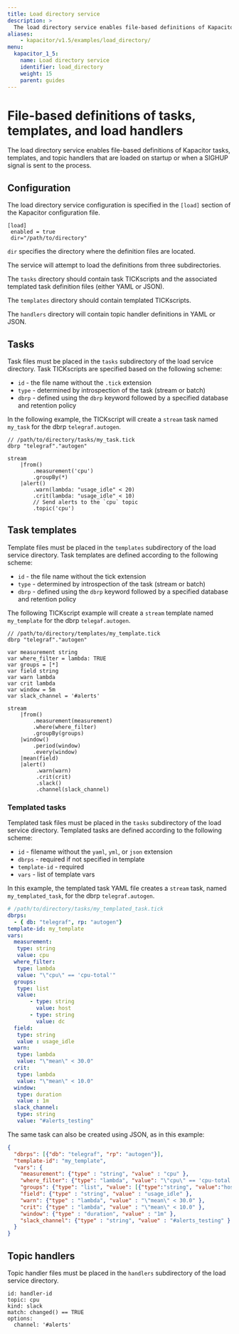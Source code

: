```yaml
---
title: Load directory service
description: >
  The load directory service enables file-based definitions of Kapacitor tasks, templates, and topic handlers that are loaded on startup or when a SIGHUP signal is sent to the process.
aliases:
    - kapacitor/v1.5/examples/load_directory/
menu:
  kapacitor_1_5:
    name: Load directory service
    identifier: load_directory
    weight: 15
    parent: guides
---
```


# File-based definitions of tasks, templates, and load handlers

The load directory service enables file-based definitions of Kapacitor tasks, templates, and topic handlers that are loaded on startup or when a SIGHUP signal is sent to the process.

## Configuration
The load directory service configuration is specified in the `[load]` section of the Kapacitor configuration file.

```
[load]
 enabled = true
 dir="/path/to/directory"
```

`dir` specifies the directory where the definition files are located.

The service will attempt to load the definitions from three subdirectories.

The `tasks` directory should contain task TICKscripts and the associated templated task definition files (either YAML or JSON).

The `templates` directory should contain templated TICKscripts.

The `handlers` directory will contain topic handler definitions in YAML or JSON.

## Tasks

Task files must be placed in the `tasks` subdirectory of the load service
directory. Task TICKscripts are specified based on the following scheme:

* `id` - the file name without the `.tick` extension
* `type` - determined by introspection of the task (stream or batch)
* `dbrp` - defined using the `dbrp` keyword followed by a specified database and retention policy

In the following example, the TICKscript will create a `stream` task named `my_task` for the dbrp `telegraf.autogen`.

```
// /path/to/directory/tasks/my_task.tick
dbrp "telegraf"."autogen"

stream
    |from()
        .measurement('cpu')
        .groupBy(*)
    |alert()
        .warn(lambda: "usage_idle" < 20)
        .crit(lambda: "usage_idle" < 10)
        // Send alerts to the `cpu` topic
        .topic('cpu')
```


## Task templates

Template files must be placed in the `templates` subdirectory of the load service directory.
Task templates are defined according to the following scheme:

* `id` - the file name without the tick extension
* `type` - determined by introspection of the task (stream or batch)
* `dbrp` - defined using the `dbrp` keyword followed by a specified database and retention policy

The following TICKscript example will create a `stream` template named `my_template` for the dbrp `telegaf.autogen`.

```
// /path/to/directory/templates/my_template.tick
dbrp "telegraf"."autogen"

var measurement string
var where_filter = lambda: TRUE
var groups = [*]
var field string
var warn lambda
var crit lambda
var window = 5m
var slack_channel = '#alerts'

stream
    |from()
        .measurement(measurement)
        .where(where_filter)
        .groupBy(groups)
    |window()
        .period(window)
        .every(window)
    |mean(field)
    |alert()
         .warn(warn)
         .crit(crit)
         .slack()
         .channel(slack_channel)
```

### Templated tasks

Templated task files must be placed in the `tasks` subdirectory of the load service directory.
Templated tasks are defined according to the following scheme:

* `id` - filename without the `yaml`, `yml`, or `json` extension
* `dbrps` - required if not specified in template
* `template-id` - required
* `vars` - list of template vars

In this example, the templated task YAML file creates a `stream` task, named `my_templated_task`, for the dbrp `telegraf.autogen`.

```yaml
# /path/to/directory/tasks/my_templated_task.tick
dbrps:
  - { db: "telegraf", rp: "autogen"}
template-id: my_template
vars:
  measurement:
   type: string
   value: cpu
  where_filter:
   type: lambda
   value: "\"cpu\" == 'cpu-total'"
  groups:
   type: list
   value:
       - type: string
         value: host
       - type: string
         value: dc
  field:
   type: string
   value : usage_idle
  warn:
   type: lambda
   value: "\"mean\" < 30.0"
  crit:
   type: lambda
   value: "\"mean\" < 10.0"
  window:
   type: duration
   value : 1m
  slack_channel:
   type: string
   value: "#alerts_testing"
```

The same task can also be created using JSON, as in this example:

```json
{
  "dbrps": [{"db": "telegraf", "rp": "autogen"}],
  "template-id": "my_template",
  "vars": {
    "measurement": {"type" : "string", "value" : "cpu" },
    "where_filter": {"type": "lambda", "value": "\"cpu\" == 'cpu-total'"},
    "groups": {"type": "list", "value": [{"type":"string", "value":"host"},{"type":"string", "value":"dc"}]},
    "field": {"type" : "string", "value" : "usage_idle" },
    "warn": {"type" : "lambda", "value" : "\"mean\" < 30.0" },
    "crit": {"type" : "lambda", "value" : "\"mean\" < 10.0" },
    "window": {"type" : "duration", "value" : "1m" },
    "slack_channel": {"type" : "string", "value" : "#alerts_testing" }
  }
}
```

## Topic handlers

Topic handler files must be placed in the `handlers` subdirectory of the load service directory.

```
id: handler-id
topic: cpu
kind: slack
match: changed() == TRUE
options:
  channel: '#alerts'
```

